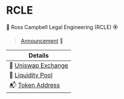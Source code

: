 # RCLE
🎩 Ross Campbell Legal Engineering (RCLE) 🏵️
> [Announcement](https://twitter.com/r_ross_campbell/status/1157701745281241090?s=20) 📢

| Details
| -------------
🦄 [Uniswap Exchange](https://uniswap.exchange/swap/0x5a844590c5b8f40ae56190771d06c60b9ab1da1c) |
🍲 [Liquidity Pool](https://etherscan.io/address/0xd994b83f2fca809704d6819935d89f3d0f5de555) |
📬 [Token Address](https://etherscan.io/address/0x5a844590c5b8f40ae56190771d06c60b9ab1da1c) |
